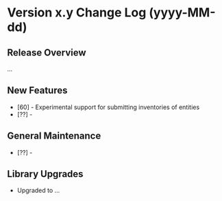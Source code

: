 # Version x.y Change Log (yyyy-MM-dd)

## Release Overview

...

## New Features

* [60] - Experimental support for submitting inventories of entities
* [??] -

## General Maintenance

* [??] -

## Library Upgrades

* Upgraded to ...
